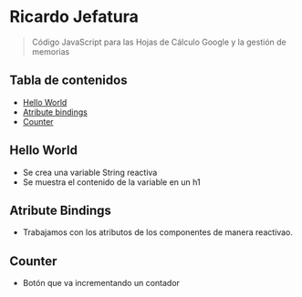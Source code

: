 # Ricardo Jefatura
> Código JavaScript para las Hojas de Cálculo Google y la gestión de memorias


## Tabla de contenidos
* [Hello World](#HelloWorld)
* [Atribute bindings](#atributeBindings)
* [Counter](#counter)

## Hello World <a name="HelloWorld"></a> 
  - Se crea una variable String reactiva
  - Se muestra el contenido de la variable en un h1

## Atribute Bindings <a name="atributeBindings"></a> 
  - Trabajamos con los atributos de los componentes de manera reactivao.

## Counter <a name="counter"></a> 
- Botón que va incrementando un contador
